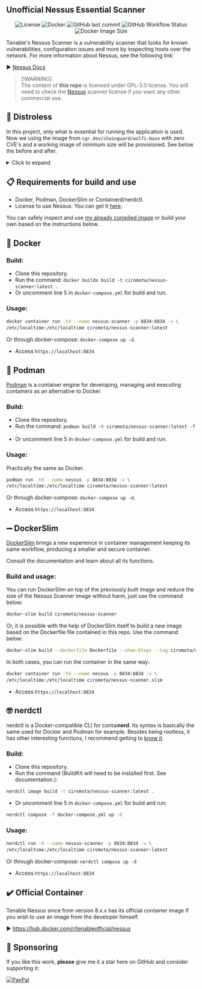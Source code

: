 <h2>Unofficial Nessus Essential Scanner</h2>

<p align="center">
    <img alt="License" src="https://img.shields.io/badge/License-GPLv3-blue.svg?style=for-the-badge">
    <img alt="Docker" src="https://img.shields.io/badge/Docker-2CA5E0?style=for-the-badge&logo=docker&logoColor=white">
    <img alt="GitHub last commit" src="https://img.shields.io/github/last-commit/ciro-mota/nessus-scanner?style=for-the-badge">
    <img alt="GitHub Workflow Status" src="https://img.shields.io/github/actions/workflow/status/ciro-mota/nessus-scanner/docker-publish.yml?style=for-the-badge">
    <img alt="Docker Image Size" src="https://img.shields.io/docker/image-size/ciromota/nessus-scanner/latest?style=for-the-badge">
</p>

Tenable's Nessus Scanner is a vulnerability scanner that looks for known vulnerabilities, configuration issues and more by inspecting hosts over the network. For more information about Nessus, see the following link:

▶️ [Nessus Docs](https://docs.tenable.com/nessus/Content/GettingStarted.htm)

> [!WARNING]\
> The content of **this repo** is licensed under GPL-3.0 license. You will need to check the [Nessus](https://static.tenable.com/prod_docs/Tenable-Master-Agreement-Template-v6-(2.2023)-CLICK.pdf) scanner license if you want any other commercial use.

## 💪 Distroless

In this project, only what is essential for running the application is used. Now we using the image from `cgr.dev/chainguard/wolfi-base` with zero CVE's and a working image of minimum size will be provisioned. See below the before and after.

<details>
  <summary>Click to expand</summary>

![Before image using Debian Distroless image](imgs/before.png)
![After image using Wolfi-base image](imgs/after.png)
</details>

## 📋 Requirements for build and use

- Docker, Podman, DockerSlim or Containerd/nerdctl.
- License to use Nessus. You can get it [here](https://www.tenable.com/products/nessus/activation-code).

You can safely inspect and use [my already compiled image](https://hub.docker.com/r/ciromota/nessus-scanner) or build your own based on the instructions below.

## 🐳 Docker
### Build:

- Clone this repository.
- Run the command: `docker buildx build -t ciromota/nessus-scanner:latest .`
- Or uncomment line 5 in `docker-compose.yml` for build and run.

### Usage:

```bash
docker container run -td --name nessus-scanner -p 8834:8834 -v \
/etc/localtime:/etc/localtime ciromota/nessus-scanner:latest
```
Or through docker-compose: `docker-compose up -d`.

- Access `https://localhost:8834`

## 🦭 Podman

[Podman](https://podman.io/) is a container engine for developing, managing and executing containers as an alternative to Docker.

### Build:

- Clone this repository.
- Run the command: `podman build -t ciromota/nessus-scanner:latest -f .`
- Or uncomment line 5 in `docker-compose.yml` for build and run.

### Usage:

Practically the same as Docker.

```bash
podman run -td --name nessus -p 8834:8834 -v \
/etc/localtime:/etc/localtime ciromota/nessus-scanner:latest
```
Or through docker-compose: `docker-compose up -d`.

- Access `https://localhost:8834`

## ➖ DockerSlim

[DockerSlim](https://github.com/docker-slim/docker-slim) brings a new experience in container management keeping its same workflow, producing a smaller and secure container.

Consult the documentation and learn about all its functions.

### Build and usage:

You can run DockerSlim on top of the previously built image and reduce the size of the Nessus Scanner image without harm, just use the command below:

```bash
docker-slim build ciromota/nessus-scanner
```

Or, it is possible with the help of DockerSlim itself to build a new image based on the Dockerfile file contained in this repo. Use the command below:

```bash
docker-slim build --dockerfile Dockerfile --show-blogs --tag ciromota/nessus-scanner.slim .
```

In both cases, you can run the container in the same way:

```bash
docker container run -td --name nessus -p 8834:8834 -v \
/etc/localtime:/etc/localtime ciromota/nessus-scanner.slim
```
- Access `https://localhost:8834`

## 🤓 nerdctl

nerdctl is a Docker-compatible CLI for contai**nerd**. Its syntax is basically the same used for Docker and Podman for example. Besides being rootless, it has other interesting functions, I recommend getting to [know it](https://github.com/containerd/nerdctl).

### Build:

- Clone this repository.
- Run the command (BuildKit will need to be installed first. See documentation.):

```bash
nerdctl image build -t ciromota/nessus-scanner:latest .
```

- Or uncomment line 5 in `docker-compose.yml` for build and run:

```bash
nerdctl compose -f docker-compose.yml up -d
```

### Usage:

```bash
nerdctl run -d --name nessus-scanner -p 8834:8834 -v \
/etc/localtime:/etc/localtime ciromota/nessus-scanner:latest
```
Or through docker-compose: `nerdctl compose up -d`

- Access `https://localhost:8834`

## ✔️ Official Container

Tenable Nessus since from version 8.x.x has its official container image if you wish to use an image from the developer himself.

▶️ https://hub.docker.com/r/tenableofficial/nessus

## 🎁 Sponsoring

If you like this work, **please** give me it a star here on GitHub and consider supporting it:

[![PayPal](https://img.shields.io/badge/PayPal-00457C?style=for-the-badge&logo=paypal&logoColor=white)](https://www.paypal.com/donate/?business=VUS6R8TX53NTS&no_recurring=0&currency_code=USD)
